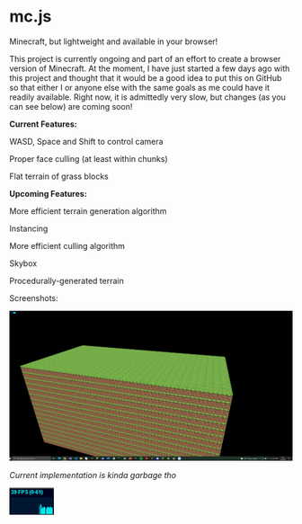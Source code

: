 # mc.js
Minecraft, but lightweight and available in your browser!

This project is currently ongoing and part of an effort to create a browser version of Minecraft. At the moment, I have just started a few days ago with this project and thought that it would be a good idea to put this on GitHub so that either I or anyone else with the same goals as me could have it readily available. Right now, it is admittedly very slow, but changes (as you can see below) are coming soon!

**Current Features:**

WASD, Space and Shift to control camera

Proper face culling (at least within chunks)

Flat terrain of grass blocks


**Upcoming Features:**

More efficient terrain generation algorithm

Instancing

More efficient culling algorithm

Skybox

Procedurally-generated terrain

Screenshots:

![World](https://github.com/alx2007/mc.js/blob/main/screenshots/2022-05-01%20(2).png)

*Current implementation is kinda garbage tho*

![Performance is kinda garbage tho](https://github.com/alx2007/mc.js/blob/main/screenshots/2022-05-01%20(3).png)
